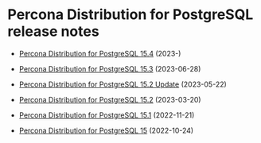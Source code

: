 # Percona Distribution for PostgreSQL release notes 

* [Percona Distribution for PostgreSQL 15.4](release-notes-v15.4.md) (2023-)

* [Percona Distribution for PostgreSQL 15.3](release-notes-v15.3.md) (2023-06-28)

* [Percona Distribution for PostgreSQL 15.2 Update](release-notes-v15.2.upd.md) (2023-05-22)

* [Percona Distribution for PostgreSQL 15.2](release-notes-v15.2.md) (2023-03-20)

* [Percona Distribution for PostgreSQL 15.1](release-notes-v15.1.md) (2022-11-21)

* [Percona Distribution for PostgreSQL 15](release-notes-v15.0.md) (2022-10-24)

